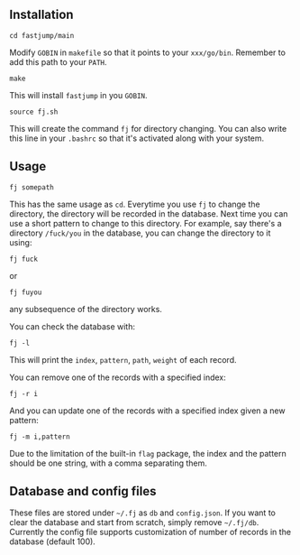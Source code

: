 ## Installation


    cd fastjump/main

Modify `GOBIN` in `makefile` so that it points to your `xxx/go/bin`. Remember to add this path to your `PATH`.

    make

This will install `fastjump` in you `GOBIN`.

    source fj.sh

This will create the command `fj` for directory changing. You can also write this line in your `.bashrc` so that it's activated along with your system.

## Usage

    fj somepath

This has the same usage as `cd`. Everytime you use `fj` to change the directory, the directory will be recorded in the database. Next time you can use a short pattern to change to this directory. For example, say there's a directory `/fuck/you` in the database, you can change the directory to it using:

    fj fuck

or

    fj fuyou

any subsequence of the directory works.

You can check the database with:

    fj -l

This will print the `index`, `pattern`, `path`, `weight` of each record.

You can remove one of the records with a specified index:

    fj -r i

And you can update one of the records with a specified index given a new pattern:

    fj -m i,pattern

Due to the limitation of the built-in `flag` package, the index and the pattern should be one string, with a comma separating them.

## Database and config files

These files are stored under `~/.fj` as `db` and `config.json`. If you want to clear the database and start from scratch, simply remove `~/.fj/db`. Currently the config file supports customization of number of records in the database (default 100).